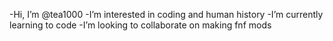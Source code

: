 -Hi, I’m @tea1000
-I’m interested in coding and human history
-I’m currently learning to code
-I’m looking to collaborate on making fnf mods

<!---
tea1000/tea1000 is a ✨ special ✨ repository because its `README.md` (this file) appears on your GitHub profile.
You can click the Preview link to take a look at your changes.
--->
